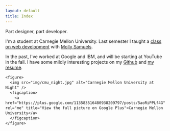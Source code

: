 ```yaml
---
layout: default
title: Index
---
```


<div class="container">
  <p>Part designer, part developer.</p>
  <p>I'm a student at Carnegie Mellon University. Last semester I taught a <a href="http://html5stuco.com/" target="_blank" rel="me" title="HTML5 StuCo course website">class on web development</a> with <a href="http://www.mollysamuels.com/" target="_blank" title="Molly Samuel's personal site">Molly Samuels</a>.</p>

  <p>In the past, I've worked at Google and IBM, and will be starting at YouTube in the fall. I have some mildly interesting projects on my <a href="http://github.com/byee01/" rel="me" title="My Github account page">Github</a> and <a href="files/byee_resume.pdf">my resume</a>.</p>

    <figure>
      <img src="img/cmu_night.jpg" alt="Carnegie Mellon University at Night" />
      <figcaption>
        <a href="https://plus.google.com/113583516480938209797/posts/5aoRiPPLf4G" rel="me" title="View the full picture on Google Plus">Carnegie Mellon University</a>
      </figcaption>
    </figure>
</div>

<!--
<div class="container">
  <ul>
    {% for post in site.categories.articles %}
        <li class="{{ post.category }}"><a href="{{ post.url }}">{{ post.title }}</a></li>
    {% endfor %}
  </ul>
</div>
 -->
